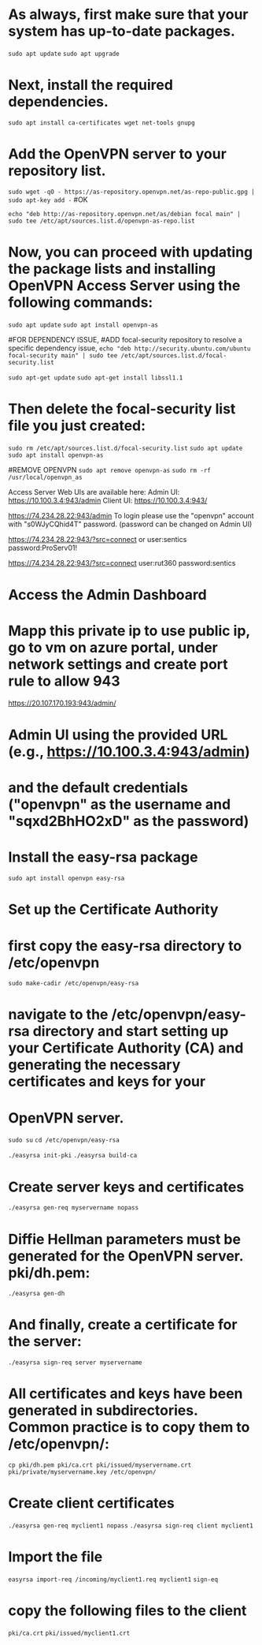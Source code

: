 # As always, first make sure that your system has up-to-date packages.

`sudo apt update`
`sudo apt upgrade`
# Next, install the required dependencies.

`sudo apt install ca-certificates wget net-tools gnupg`
# Add the OpenVPN server to your repository list.
`sudo wget -qO - https://as-repository.openvpn.net/as-repo-public.gpg | sudo apt-key add -`
#OK

`echo "deb http://as-repository.openvpn.net/as/debian focal main" | sudo tee /etc/apt/sources.list.d/openvpn-as-repo.list`

# Now, you can proceed with updating the package lists and installing OpenVPN Access Server using the following commands:
`sudo apt update`
`sudo apt install openvpn-as`


#FOR DEPENDENCY ISSUE, 
#ADD focal-security repository to resolve a specific dependency issue,
`echo "deb http://security.ubuntu.com/ubuntu focal-security main" | sudo tee /etc/apt/sources.list.d/focal-security.list`

`sudo apt-get update`
`sudo apt-get install libssl1.1`

# Then delete the focal-security list file you just created:
`sudo rm /etc/apt/sources.list.d/focal-security.list`
`sudo apt update`
`sudo apt install openvpn-as`

#REMOVE OPENVPN 
`sudo apt remove openvpn-as`
`sudo rm -rf /usr/local/openvpn_as`





Access Server Web UIs are available here:
Admin  UI: https://10.100.3.4:943/admin
Client UI: https://10.100.3.4:943/

https://74.234.28.22:943/admin
To login please use the "openvpn" account with "s0WJyCQhid4T" password.
(password can be changed on Admin UI)

https://74.234.28.22:943/?src=connect
or user:sentics password:ProServ01!


https://74.234.28.22:943/?src=connect
user:rut360 password:sentics

# Access the Admin Dashboard

# Mapp this private ip to use public ip, go to vm on azure portal, under network settings and create port rule to allow 943
https://20.107.170.193:943/admin/

# Admin UI using the provided URL (e.g., https://10.100.3.4:943/admin) 
# and the default credentials ("openvpn" as the username and "sqxd2BhHO2xD" as the password)

# Install the easy-rsa package
`sudo apt install openvpn easy-rsa`

# Set up the Certificate Authority
# first copy the easy-rsa directory to /etc/openvpn
`sudo make-cadir /etc/openvpn/easy-rsa`

# navigate to the /etc/openvpn/easy-rsa directory and start setting up your Certificate Authority (CA) and generating the necessary certificates and keys for your 
# OpenVPN server.
`sudo su`
`cd /etc/openvpn/easy-rsa`

`./easyrsa init-pki`
`./easyrsa build-ca`

# Create server keys and certificates
`./easyrsa gen-req myservername nopass`

# Diffie Hellman parameters must be generated for the OpenVPN server. pki/dh.pem:
`./easyrsa gen-dh`

# And finally, create a certificate for the server:

`./easyrsa sign-req server myservername`

# All certificates and keys have been generated in subdirectories. Common practice is to copy them to /etc/openvpn/:

`cp pki/dh.pem pki/ca.crt pki/issued/myservername.crt pki/private/myservername.key /etc/openvpn/`

# Create client certificates

`./easyrsa gen-req myclient1 nopass`
`./easyrsa sign-req client myclient1`


# Import the file
`easyrsa import-req /incoming/myclient1.req myclient1`
`sign-eq`

#  copy the following files to the client

`pki/ca.crt`
`pki/issued/myclient1.crt`

